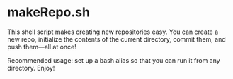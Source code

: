 makeRepo.sh
===========

This shell script makes creating new repositories easy. You can create a new repo, initialize the contents of the current directory, commit them, and push them&mdash;all at once!

Recommended usage: set up a bash alias so that you can run it from any directory. Enjoy!